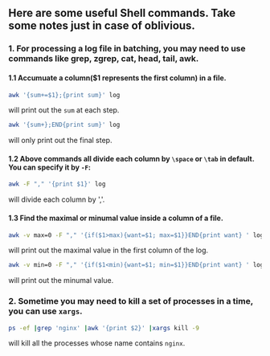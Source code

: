 ## Here are some useful Shell commands. Take some notes just in case of oblivious. 
### 1. For processing a log file in batching, you may need to use commands like grep, zgrep, cat, head, tail, awk.

#### 1.1 Accumuate a column($1 represents the first column) in a file.
```bash
awk '{sum+=$1};{print sum}' log 
 ```
 will print out the `sum` at each step.

```bash
awk '{sum+};END{print sum}' log
```
will only print out the final step.


#### 1.2 Above commands all divide each column by `\space` or `\tab` in default. You can specify it by `-F`:
```bash
awk -F "," '{print $1}' log 
```
will divide each column by ','.

#### 1.3 Find the maximal or minumal value inside a column of a file.
```bash
awk -v max=0 -F "," '{if($1>max){want=$1; max=$1}}END{print want} ' log
```
will print out the maximal value in the first column of the log.

```bash
awk -v min=0 -F "," '{if($1<min){want=$1; min=$1}}END{print want} ' log
```
will print out the minumal value.

### 2. Sometime you may need to kill a set of processes in a time, you can use `xargs`.
```bash
ps -ef |grep 'nginx' |awk '{print $2}' |xargs kill -9
```
will kill all the processes whose name contains `nginx`.
